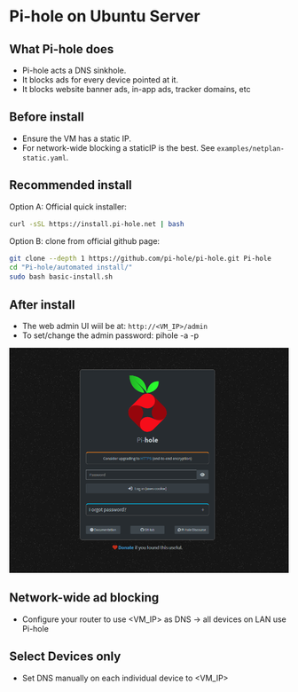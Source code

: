 # Pi-hole on Ubuntu Server

## What Pi-hole does
- Pi-hole acts a DNS sinkhole.
- It blocks ads for every device pointed at it.
- It blocks website banner ads, in-app ads, tracker domains, etc

## Before install
- Ensure the VM has a static IP. 
- For network-wide blocking a staticIP is the best. See `examples/netplan-static.yaml`.

## Recommended install

Option A: Official quick installer:
```bash
curl -sSL https://install.pi-hole.net | bash
```
Option B: clone from official github page:
```bash
git clone --depth 1 https://github.com/pi-hole/pi-hole.git Pi-hole
cd "Pi-hole/automated install/"
sudo bash basic-install.sh
```
## After install
- The web admin UI wiil be at: `http://<VM_IP>/admin`
- To set/change the admin password: pihole -a -p

![Pi-hole Dashboard](./screenshots/pihole-dashboard.png)

## Network-wide ad blocking
- Configure your router to use <VM_IP> as DNS -> all devices on LAN use Pi-hole

## Select Devices only
- Set DNS manually on each individual device to <VM_IP>
